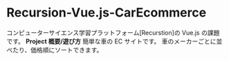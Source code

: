 # Recursion-Vue.js-CarEcommerce

コンピューターサイエンス学習プラットフォーム[Recurstion]の Vue.js の課題です。
**Project 概要/遊び方**
簡単な車の EC サイトです。
車のメーカーごとに並べたり、価格順にソートできます。
